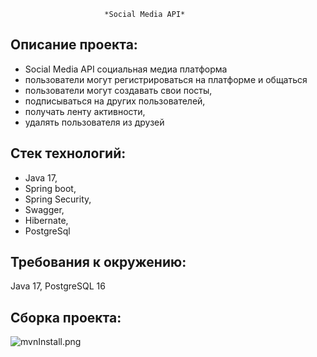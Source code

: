                          *Social Media API*

## Описание проекта:
- Social Media API социальная медиа платформа
- пользователи могут регистрироваться на платформе и общаться 
- пользователи могут создавать свои посты,
- подписываться на других пользователей,
- получать ленту активности,
- удалять пользователя из друзей

## Стек технологий:
- Java 17,
- Spring boot,
- Spring Security,
- Swagger, 
- Hibernate, 
- PostgreSql

## Требования к окружению:
Java 17, PostgreSQL 16

## Cборка проекта:

![mvnInstall.png](mvnInstall.png)